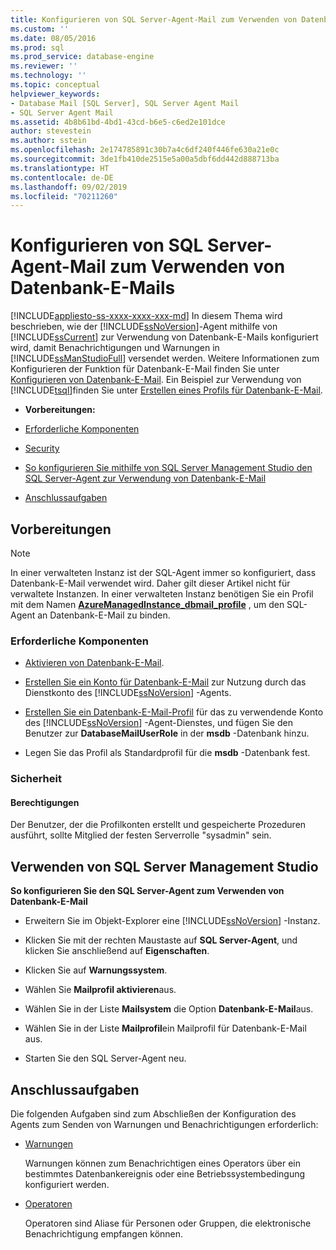 ```yaml
---
title: Konfigurieren von SQL Server-Agent-Mail zum Verwenden von Datenbank-E-Mails | Microsoft Dokumentation
ms.custom: ''
ms.date: 08/05/2016
ms.prod: sql
ms.prod_service: database-engine
ms.reviewer: ''
ms.technology: ''
ms.topic: conceptual
helpviewer_keywords:
- Database Mail [SQL Server], SQL Server Agent Mail
- SQL Server Agent Mail
ms.assetid: 4b8b61bd-4bd1-43cd-b6e5-c6ed2e101dce
author: stevestein
ms.author: sstein
ms.openlocfilehash: 2e174785891c30b7a4c6df240f446fe630a21e0c
ms.sourcegitcommit: 3de1fb410de2515e5a00a5dbf6dd442d888713ba
ms.translationtype: HT
ms.contentlocale: de-DE
ms.lasthandoff: 09/02/2019
ms.locfileid: "70211260"
---
```

# <a name="configure-sql-server-agent-mail-to-use-database-mail"></a>Konfigurieren von SQL Server-Agent-Mail zum Verwenden von Datenbank-E-Mails
[!INCLUDE[appliesto-ss-xxxx-xxxx-xxx-md](../../includes/appliesto-ss-xxxx-xxxx-xxx-md.md)]
  In diesem Thema wird beschrieben, wie der [!INCLUDE[ssNoVersion](../../includes/ssnoversion-md.md)]-Agent mithilfe von [!INCLUDE[ssCurrent](../../includes/sscurrent-md.md)] zur Verwendung von Datenbank-E-Mails konfiguriert wird, damit Benachrichtigungen und Warnungen in [!INCLUDE[ssManStudioFull](../../includes/ssmanstudiofull-md.md)] versendet werden.  Weitere Informationen zum Konfigurieren der Funktion für Datenbank-E-Mail finden Sie unter [Konfigurieren von Datenbank-E-Mail](../../relational-databases/database-mail/configure-database-mail.md).  Ein Beispiel zur Verwendung von [!INCLUDE[tsql](../../includes/tsql-md.md)]finden Sie unter [Erstellen eines Profils für Datenbank-E-Mail](../../relational-databases/database-mail/create-a-database-mail-profile.md).
  
-   **Vorbereitungen:**  
  
-   [Erforderliche Komponenten](#Prerequisites)  
  
-   [Security](#Security)  
  
-   [So konfigurieren Sie mithilfe von SQL Server Management Studio den SQL Server-Agent zur Verwendung von Datenbank-E-Mail](#SSMSProcedure)  
  
-   [Anschlussaufgaben](#Follow_Up)  
  
##  <a name="BeforeYouBegin"></a> Vorbereitungen  
  
  > [!NOTE]
  > In einer verwalteten Instanz ist der SQL-Agent immer so konfiguriert, dass Datenbank-E-Mail verwendet wird. Daher gilt dieser Artikel nicht für verwaltete Instanzen. In einer verwalteten Instanz benötigen Sie ein Profil mit dem Namen **[AzureManagedInstance_dbmail_profile](https://docs.microsoft.com/azure/sql-database/sql-database-managed-instance-transact-sql-information#sql-server-agent)** , um den SQL-Agent an Datenbank-E-Mail zu binden. 
  
###  <a name="Prerequisites"></a> Erforderliche Komponenten  
  
-   [Aktivieren von Datenbank-E-Mail](../../relational-databases/database-mail/configure-database-mail.md).  
  
-    [Erstellen Sie ein Konto für Datenbank-E-Mail](../../relational-databases/database-mail/create-a-database-mail-account.md) zur Nutzung durch das Dienstkonto des [!INCLUDE[ssNoVersion](../../includes/ssnoversion-md.md)] -Agents.  
  
-   [Erstellen Sie ein Datenbank-E-Mail-Profil](../../relational-databases/database-mail/create-a-database-mail-profile.md) für das zu verwendende Konto des [!INCLUDE[ssNoVersion](../../includes/ssnoversion-md.md)] -Agent-Dienstes, und fügen Sie den Benutzer zur **DatabaseMailUserRole** in der **msdb** -Datenbank hinzu.
  
-   Legen Sie das Profil als Standardprofil für die **msdb** -Datenbank fest.  
  
###  <a name="Security"></a> Sicherheit  
  
####  <a name="Permissions"></a> Berechtigungen  
 Der Benutzer, der die Profilkonten erstellt und gespeicherte Prozeduren ausführt, sollte Mitglied der festen Serverrolle "sysadmin" sein.  
  
##  <a name="SSMSProcedure"></a> Verwenden von SQL Server Management Studio  
 **So konfigurieren Sie den SQL Server-Agent zum Verwenden von Datenbank-E-Mail**  
  
-   Erweitern Sie im Objekt-Explorer eine [!INCLUDE[ssNoVersion](../../includes/ssnoversion-md.md)] -Instanz.  
  
-   Klicken Sie mit der rechten Maustaste auf **SQL Server-Agent**, und klicken Sie anschließend auf **Eigenschaften**.  
  
-   Klicken Sie auf **Warnungssystem**.  
  
-   Wählen Sie **Mailprofil aktivieren**aus.  
  
-   Wählen Sie in der Liste **Mailsystem** die Option **Datenbank-E-Mail**aus.  
  
-   Wählen Sie in der Liste **Mailprofil**ein Mailprofil für Datenbank-E-Mail aus. 
  
-   Starten Sie den SQL Server-Agent neu.  
  
##  <a name="Follow_Up"></a> Anschlussaufgaben  
 Die folgenden Aufgaben sind zum Abschließen der Konfiguration des Agents zum Senden von Warnungen und Benachrichtigungen erforderlich:  
  
-   [Warnungen](../../ssms/agent/alerts.md)  
  
     Warnungen können zum Benachrichtigen eines Operators über ein bestimmtes Datenbankereignis oder eine Betriebssystembedingung konfiguriert werden.  
  
-   [Operatoren](../../ssms/agent/operators.md)  
  
     Operatoren sind Aliase für Personen oder Gruppen, die elektronische Benachrichtigung empfangen können.  
  
  
